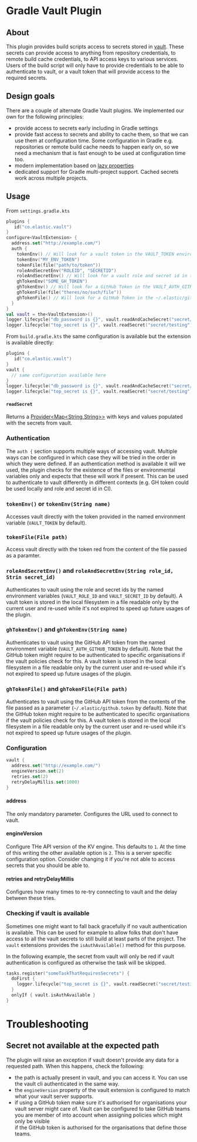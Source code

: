 Gradle Vault Plugin
===================

About
-----

This plugin provides build scripts access to secrets stored in [vault](https://www.vaultproject.io/). These secrets can 
provide access to anything from repository credentials, to remote build cache credentials, to API access keys to various 
services. Users of the build script will only have to provide credentials to be able to authenticate to vault, or a vault 
token that will provide access to the required secrets.  

Design goals 
------------

There are a couple of alternate Gradle Vault plugins. We implemented our own for the following principles: 
- provide access to secrets early including in Gradle settings
- provide fast access to secrets and ability to cache them, so that we can use them at configuration time. Some 
  configuration in Gradle e.g. repositories or remote build cache needs to happen early on, so we need a mechanism that 
  is fast enough to be used at configuration time too.    
- modern implementation based on [lazy properties](https://docs.gradle.org/current/userguide/lazy_configuration.html#lazy_properties)
- dedicated support for Gradle multi-project support. Cached secrets work across multiple projects.

Usage
-----

From `settings.gradle.kts`
```kotlin
plugins {
   id("co.elastic.vault")
}
configure<VaultExtension> {
  address.set("http://example.com/")
  auth {
    tokenEnv() // Will look for a vault token in the VAULT_TOKEN environmental variable
    tokenEnv("MY_ENV_TOKEN")
    tokenFile(file("path/to/token"))
    roleAndSecretEnv("ROLEID", "SECRETID")
    roleAndSecretEnv() // Will look for a vault role and secret id in the VAULT_ROLE_ID and VAULT_SECRET_ID environmental variables 
    ghTokenEnv("SOME_GH_TOKEN")
    ghTokenEnv() // Will look for a GitHub Token in the VAULT_AUTH_GITHUB_TOKEN environment variable
    ghTokenFile(file("theres/no/such/file"))
    ghTokenFile() // Will look for a GitHub Token in the ~/.elastic/github.token file
  }
}
val vault = the<VaultExtension>()                  
logger.lifecycle("db_password is {}", vault.readAndCacheSecret("secret/testing").get()["db_password"])
logger.lifecycle("top_secret is {}", vault.readSecret("secret/testing").get()["top_secret"])
```

From `build.gradle.kts` the same configuration is available but the extension is available directly:
```kotlin
plugins {
   id("co.elastic.vault")
}
vault {
  // same configuration available here 
}
logger.lifecycle("db_password is {}", vault.readAndCacheSecret("secret/testing").get()["db_password"])
logger.lifecycle("top_secret is {}", vault.readSecret("secret/testing").get()["top_secret"])
```

#### `readSecret`

Returns a [Provider<Map<String,String>>](https://docs.gradle.org/current/javadoc/org/gradle/api/provider/Provider.html) 
with keys and values populated with the secrets from vault.  

### Authentication

The `auth {` section supports multiple ways of accessing vault. Multiple ways can be configured in which case they will 
be tried in the order in which they were defined. If an authentication method is available it will we used, 
the plugin checks for the existence of the files or environmental variables only and expects that these will work if 
present. This can be used to authenticate to vault differently in different contexts (e.g. GH token could be used locally
and role and secret id in CI).

### `tokenEnv()` or `tokenEnv(String name)`

Accesses vault directly with the token provided in the named environment variable (`VAULT_TOKEN` by default).

### `tokenFile(File path)`

Access vault directly with the token red from the content of the file passed as a paramter. 

### `roleAndSecretEnv()` and `roleAndSecretEnv(String role_id, Strin secret_id)` 

Authenticates to vault using the role and secret ids by the named environment variables 
(`VAULT_ROLE_ID` and `VAULT_SECRET_ID` by default).
A vault token is stored in the local filesystem in a file readable only by the current user and re-used while it's not 
expired to speed up future usages of the plugin. 

### `ghTokenEnv()` and `ghTokenEnv(String name)`

Authenticates to vault using the GitHub API token from the named environment variable (`VAULT_AUTH_GITHUB_TOKEN` by default).
Note that the GitHub token might require to be authenticated to specific organisations if the vault policies check for this.
A vault token is stored in the local filesystem in a file readable only by the current user and re-used while it's not
expired to speed up future usages of the plugin.

### `ghTokenFile()` and `ghTokenFile(File path)`

Authenticates to vault using the GitHub API token from the contents of the file passed as a parameter 
(`~/.elastic/github.token` by default).
Note that the GitHub token might require to be authenticated to specific organisations if the vault policies check for this.
A vault token is stored in the local filesystem in a file readable only by the current user and re-used while it's not
expired to speed up future usages of the plugin.

### Configuration

```kotlin
vault {
  address.set("http://example.com/")
  engineVersion.set(2)
  retries.set(2)
  retryDelayMillis.set(1000)
}
```

#### address

The only mandatory parameter. Configures the URL used to connect to vault.

#### engineVersion

Configure THe API version of the KV engine. This defaults to `1`. At the time of this writing the other available option
is `2`. This is a server specific configuration option. Consider changing it if you're not able to access secrets that 
you should be able to.   

#### retries and retryDelayMillis

Configures how many times to re-try connecting to vault and the delay between these tries.

### Checking if vault is available 

Sometimes one might want to fall back gracefully if no vault authentication is available. This can be used for example 
to allow folks that don't have access to all the vault secrets to still build at least parts of the project.
The `vault` extensions provides the `isAuthAvailable()` method for this purpose.  

In the following example, the secret from vault will only be red if vault authentication is configured as otherwise the
task will be skipped.
```kotlin
tasks.register("someTaskThatRequiresSecrets") {
  doFirst {
    logger.lifecycle("top_secret is {}", vault.readSecret("secret/testing").get()["top_secret"])
  }
  onlyIf { vault.isAuthAvailable }
}
```

# Troubleshooting 

## Secret not available at the expected path 

The plugin will raise an exception if vault doesn't provide any data for a requested path. 
When this happens, check the following: 
   - the path is actually present in vault, and you can access it. You can use the vault cli authenticated in the same way.
   - the `engineVersion` property of the vault extension is configured to match what your vault server supports. 
   - if using a GitHub token make sure it's authorised for organisations your vault server might care of. Vault can be 
     configured to take GitHub teams you are member of into account when assigning policies which might only be visible   
     if the GitHub token is authorised for the organisations that define those teams.